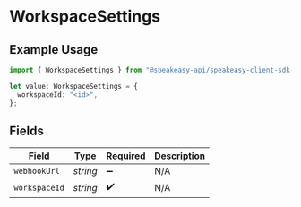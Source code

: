 # WorkspaceSettings

## Example Usage

```typescript
import { WorkspaceSettings } from "@speakeasy-api/speakeasy-client-sdk-typescript/sdk/models/shared";

let value: WorkspaceSettings = {
  workspaceId: "<id>",
};
```

## Fields

| Field              | Type               | Required           | Description        |
| ------------------ | ------------------ | ------------------ | ------------------ |
| `webhookUrl`       | *string*           | :heavy_minus_sign: | N/A                |
| `workspaceId`      | *string*           | :heavy_check_mark: | N/A                |